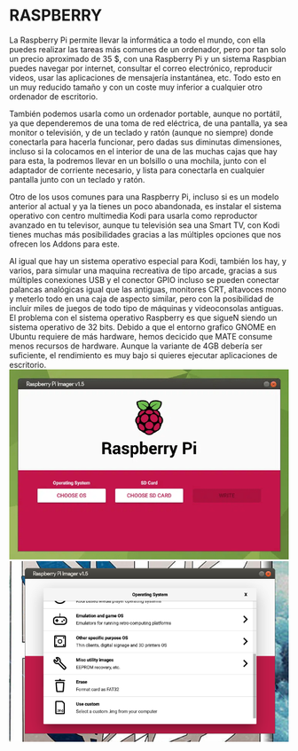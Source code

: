 # RASPBERRY
La Raspberry Pi permite llevar la informática a todo el mundo, con ella puedes realizar las tareas más comunes de un ordenador, pero por tan solo un precio aproximado de 35 $,
con una Raspberry Pi y un sistema Raspbian puedes navegar por internet, consultar el correo electrónico, reproducir videos, usar las aplicaciones de mensajería instantánea, etc.
Todo esto en un muy reducido tamaño y con un coste muy inferior a cualquier otro ordenador de escritorio.

También podemos usarla como un ordenador portable, aunque no portátil, ya que dependeremos de una toma de red eléctrica, de una pantalla, ya sea monitor o televisión, y de un 
teclado y ratón (aunque no siempre) donde conectarla para hacerla funcionar, pero dadas sus diminutas dimensiones, incluso si la colocamos en el interior de una de las muchas
cajas que hay para esta, la podremos llevar en un bolsillo o una mochila, junto con el adaptador de corriente necesario, y lista para conectarla en cualquier pantalla junto con un
teclado y ratón.

Otro de los usos comunes para una Raspberry Pi, incluso si es un modelo anterior al actual y ya la tienes un poco abandonada, es instalar el sistema operativo con centro
multimedia Kodi para usarla como reproductor avanzado en tu televisor, aunque tu televisión sea una Smart TV, con Kodi tienes muchas más posibilidades gracias a las múltiples 
opciones que nos ofrecen los Addons para este.

Al igual que hay un sistema operativo especial para Kodi, también los hay, y varios, para simular una maquina recreativa de tipo arcade, gracias a sus múltiples conexiones USB y 
el conector GPIO incluso se pueden conectar palancas analógicas igual que las antiguas, monitores CRT, altavoces mono y meterlo todo en una caja de aspecto similar, pero con la 
posibilidad de incluir miles de juegos de todo tipo de máquinas y videoconsolas antiguas.
El problema con el sistema operativo Raspberry  es que sigueN siendo un sistema operativo de 32 bits. Debido a que el entorno grafico GNOME en Ubuntu requiere de más 
hardware, hemos decicido que MATE consume menos recursos de hardware. Aunque la variante de 4GB debería ser suficiente, el rendimiento es muy bajo si quieres ejecutar
aplicaciones de escritorio.
![](https://github.com/papuinoook94/Proyectos/blob/main/IMAGENES/Raspberry0.png)
![](https://github.com/papuinoook94/Proyectos/blob/main/IMAGENES/raspberry1.png)
